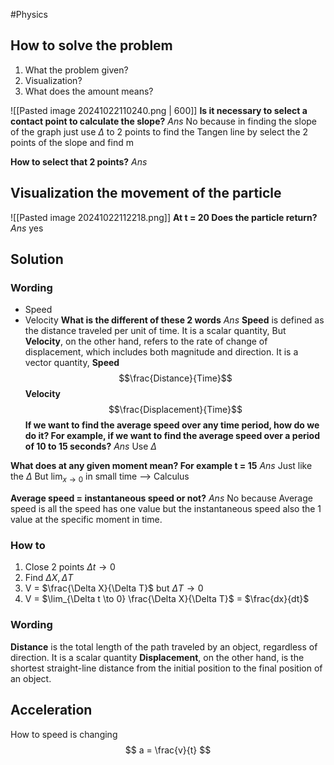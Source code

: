 #Physics 
## How to solve the problem
1. What the problem given?
2. Visualization?
3. What does the amount means?

![[Pasted image 20241022110240.png | 600]]
**Is it necessary to select a contact point to calculate the slope?**
*Ans* No because in finding the slope of the graph just use $\Delta$ to 2 points to find the Tangen line by select the 2 points of the slope and find m

**How to select that 2 points?**
*Ans*

## Visualization the movement of the particle
![[Pasted image 20241022112218.png]]
**At t = 20 Does the particle return?**
*Ans* yes 

## Solution
### Wording
- Speed
- Velocity
**What is the different of these 2 words**
*Ans* **Speed** is defined as the distance traveled per unit of time. It is a scalar quantity,
But **Velocity**, on the other hand, refers to the rate of change of displacement, which includes both magnitude and direction. It is a vector quantity,
**Speed** $$\frac{Distance}{Time}$$
**Velocity** $$\frac{Displacement}{Time}$$
**If we want to find the average speed over any time period, how do we do it? For example, if we want to find the average speed over a period of 10 to 15 seconds?**
*Ans* Use $\Delta$

**What does at any given moment mean? For example t = 15**
*Ans* Just like the $\Delta$ But $\lim_{x \to 0}$ in small time --> Calculus 

**Average speed = instantaneous speed or not?**
*Ans* No because Average speed is all the speed has one value but the instantaneous speed also the 1 value at the specific moment in time.

### How to
1. Close 2 points $\Delta t \to 0$
2. Find $\Delta X, \Delta T$
3. V = $\frac{\Delta X}{\Delta T}$ but $\Delta T \to 0$
4. V = $\lim_{\Delta t \to 0} \frac{\Delta X}{\Delta T}$ = $\frac{dx}{dt}$

### Wording
**Distance** is the total length of the path traveled by an object, regardless of direction. It is a scalar quantity
**Displacement**, on the other hand, is the shortest straight-line distance from the initial position to the final position of an object.

## Acceleration
How to speed is changing
$$ a = \frac{v}{t} $$ 